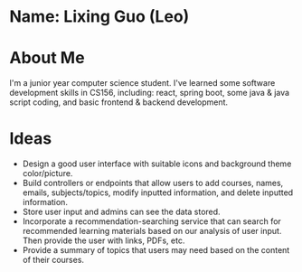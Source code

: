 # Name: Lixing Guo (Leo)
# About Me
I'm a junior year computer science student. I've learned some software development skills in CS156, including: react, spring boot, some java & java script coding, and basic frontend & backend development.
# Ideas
- Design a good user interface with suitable icons and background theme color/picture.
- Build controllers or endpoints that allow users to add courses, names, emails, subjects/topics, modify inputted information, and delete inputted information.
- Store user input and admins can see the data stored.
- Incorporate a recommendation-searching service that can search for recommended learning materials based on our analysis of user input. Then provide the user with links, PDFs, etc.
- Provide a summary of topics that users may need based on the content of their courses.